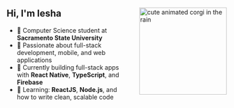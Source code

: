 <div style="display: flex; justify-content: space-between; align-items: center;">

<div>


## Hi, I'm Iesha 


- 🌱 Computer Science student at **Sacramento State University**
- 🌊 Passionate about full-stack development, mobile, and web applications
- 🌷 Currently building full-stack apps with **React Native**, **TypeScript**, and **Firebase**  
- 🐚 Learning: **ReactJS**, **Node.js**, and how to write clean, scalable code  

</div>

<img src="https://tenor.com/pqItbv0cfqA.gif" alt="cute animated corgi in the rain" width="200" style="margin-left: 20px;"/>

</div>


